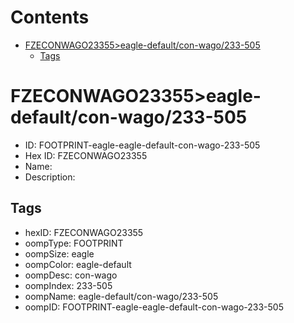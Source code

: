 



Contents
========

* [FZECONWAGO23355>eagle-default/con-wago/233-505](#fzeconwago23355eagle-defaultcon-wago233-505)
	* [Tags](#tags)

# FZECONWAGO23355>eagle-default/con-wago/233-505

- ID: FOOTPRINT-eagle-eagle-default-con-wago-233-505
- Hex ID: FZECONWAGO23355
- Name: 
- Description: 

## Tags

- hexID: FZECONWAGO23355
- oompType: FOOTPRINT
- oompSize: eagle
- oompColor: eagle-default
- oompDesc: con-wago
- oompIndex: 233-505
- oompName: eagle-default/con-wago/233-505
- oompID: FOOTPRINT-eagle-eagle-default-con-wago-233-505
